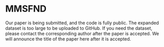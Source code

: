 # MMSFND
Our paper is being submitted, and the code is fully public. 
The expanded dataset is too large to be uploaded to GitHub. 
If you need the dataset, please contact the corresponding author after the paper is accepted. We will announce the title of the paper here after it is accepted.
